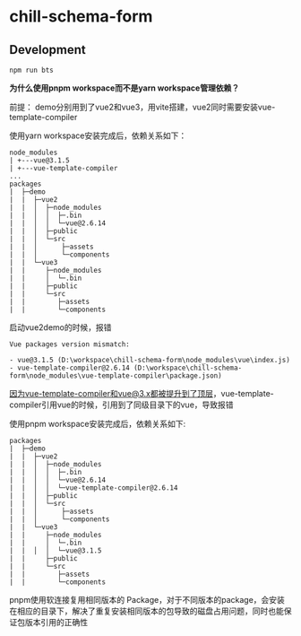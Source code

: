 # chill-schema-form

## Development

```
npm run bts
```

**为什么使用pnpm workspace而不是yarn workspace管理依赖？**

前提：
demo分别用到了vue2和vue3，用vite搭建，vue2同时需要安装vue-template-compiler

使用yarn workspace安装完成后，依赖关系如下：

```
node_modules
| +---vue@3.1.5
| +---vue-template-compiler
...
packages
|  ├─demo
|  |  ├─vue2
|  |  │  ├─node_modules
|  |  │  │  ├─.bin
|  |  │  │  └─vue@2.6.14
|  |  │  ├─public
|  |  │  └─src
|  |  │      ├─assets
|  |  │      └─components
|  |  └─vue3
|  |     ├─node_modules
|  |     │  └─.bin
|  |     ├─public
|  |     └─src
|  |        ├─assets
|  |        └─components
```

启动vue2demo的时候，报错

```
Vue packages version mismatch:

- vue@3.1.5 (D:\workspace\chill-schema-form\node_modules\vue\index.js)
- vue-template-compiler@2.6.14 (D:\workspace\chill-schema-form\node_modules\vue-template-compiler\package.json)
```

因为vue-template-compiler和vue@3.x都被提升到了顶层，vue-template-compiler引用vue的时候，引用到了同级目录下的vue，导致报错

使用pnpm workspace安装完成后，依赖关系如下:

```
packages
|  ├─demo
|  |  ├─vue2
|  |  │  ├─node_modules
|  |  │  │  ├─.bin
|  |  │  │  └─vue@2.6.14
|  |  │  │  └─vue-template-compiler@2.6.14
|  |  │  ├─public
|  |  │  └─src
|  |  │      ├─assets
|  |  │      └─components
|  |  └─vue3
|  |     ├─node_modules
|  |     │  └─.bin
|  |  │  │  └─vue@3.1.5
|  |     ├─public
|  |     └─src
|  |        ├─assets
|  |        └─components
```
pnpm使用软连接复用相同版本的 Package，对于不同版本的package，会安装在相应的目录下，解决了重复安装相同版本的包导致的磁盘占用问题，同时也能保证包版本引用的正确性
